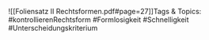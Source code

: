
![[Foliensatz II Rechtsformen.pdf#page=27]]Tags & Topics:
   #kontrollierenRechtsform
   #Formlosigkeit
   #Schnelligkeit
   #Unterscheidungskriterium